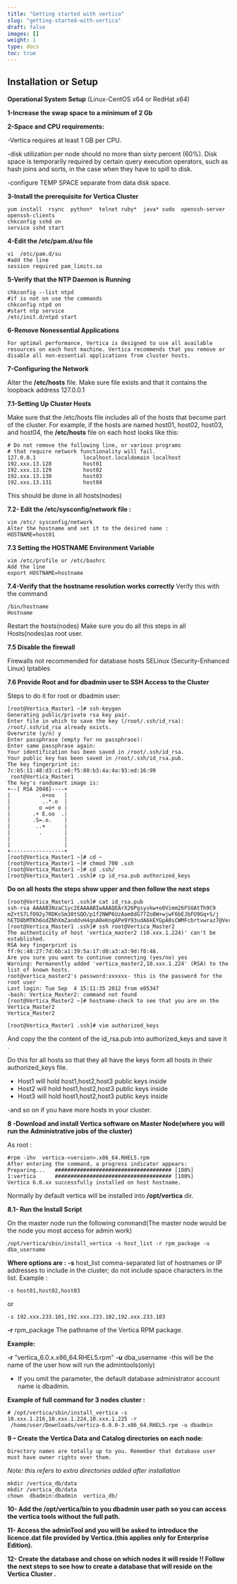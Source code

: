```yaml
---
title: "Getting started with vertica"
slug: "getting-started-with-vertica"
draft: false
images: []
weight: 1
type: docs
toc: true
---
```


## Installation or Setup
**Operational System Setup**
(Linux-CentOS x64 or RedHat x64)

 **1-Increase the swap space to a minimum of 2 Gb**
 
 **2-Space and CPU requirements:**
  

-Vertica requires at least 1 GB per CPU.

-disk utilization per node should no more than sixty percent (60%). Disk space is temporarily required by certain query execution operators, such as hash joins and sorts, in the case when they have to spill to disk.

-configure TEMP SPACE separate from data disk space.
 

**3-Install the prerequisite for Vertica Cluster**

 

    yum install  rsync  python*  telnet ruby*  java* sudo  openssh-server openssh-clients
    chkconfig sshd on
    service sshd start



 

**4-Edit the /etc/pam.d/su file**

 

    vi  /etc/pam.d/su
    #add the line
    session required pam_limits.so

 
 

**5-Verify that the NTP Daemon is Running**

 

    chkconfig --list ntpd
    #if is not on use the commands
    chkconfig ntpd on
    #start ntp service
    /etc/init.d/ntpd start



**6-Remove Nonessential Applications**
 
 
    For optimal performance, Vertica is designed to use all available resources on each host machine. Vertica recommends that you remove or disable all non-essential applications from cluster hosts.

 

**7-Configuring the Network**
 

 

Alter the **/etc/hosts** file.
Make sure file exists and that it contains the loopback address 127.0.0.1

 

**7.1-Setting Up Cluster Hosts**
 

 

Make sure that the /etc/hosts file includes all of the hosts that become part of the cluster.
For example, if the hosts are named host01, host02, host03, and host04, the **/etc/hosts** file on each host looks like this:

 

    # Do not remove the following line, or various programs
    # that require network functionality will fail.
    127.0.0.1               localhost.localdomain localhost
    192.xxx.13.128          host01
    192.xxx.13.129          host02
    192.xxx.13.130          host03
    192.xxx.13.131          host04

 
This should be done in all hosts(nodes)

**7.2- Edit the /etc/sysconfig/network file :**

 

    vim /etc/ sysconfig/network
    Alter the hostname and set it to the desired name :
    HOSTNAME=host01

 
 

**7.3 Setting the HOSTNAME Environment Variable**

 

    vim /etc/profile or /etc/bashrc
    Add the line
    export HOSTNAME=hostname

 
**7.4-Verify that the hostname resolution works correctly**
Verify this with the command

    /bin/hostname
    Hostname



Restart the hosts(nodes)
Make sure you do all this steps in all Hosts(nodes)as root user.

**7.5 Disable the firewall**
 

Firewalls not recommended for database hosts
SELinux (Security-Enhanced Linux)
Iptables

**7.6 Provide Root and for dbadmin user to SSH Access to the Cluster**
 

Steps to do it for root or dbadmin user:

 

    [root@Vertica_Master1 ~]# ssh-keygen
    Generating public/private rsa key pair.
    Enter file in which to save the key (/root/.ssh/id_rsa):
    /root/.ssh/id_rsa already exists.
    Overwrite (y/n) y
    Enter passphrase (empty for no passphrase):
    Enter same passphrase again:
    Your identification has been saved in /root/.ssh/id_rsa.
    Your public key has been saved in /root/.ssh/id_rsa.pub.
    The key fingerprint is:
    7c:b5:11:48:d3:c1:e6:f5:80:b3:4a:4a:93:ed:16:99
     root@Vertica_Master1
    The key's randomart image is:
    +--[ RSA 2048]----+
    |         .o+oo   |
    |          ..*.o  |
    |         o =o+ o |
    |       .+ E.oo  .|
    |       .S=.o.    |
    |        ..+      |
    |         .       |
    |                 |
    |                 |
    +-----------------+
    [root@Vertica_Master1 ~]# cd ~
    [root@Vertica_Master1 ~]# chmod 700 .ssh
    [root@Vertica_Master1 ~]# cd .ssh/
    [root@Vertica_Master1 .ssh]# cp id_rsa.pub authorized_keys

 
**Do on all hosts the steps show upper and then follow the next steps**

 

    [root@Vertica_Master1 .ssh]# cat id_rsa.pub
    ssh-rsa AAAAB3NzaC1yc2EAAAABIwAAAQEArX26Pgsyvkw+o0Vimm26FSOAtTh9C9
    mZ+tS7LfO92y7RDKsSm38tSQO/p1f2NWP6UzAam8dG77Zo8W+wjwF6bEJbFU9Gq+S/j
    hETD8bMTKh6odZNhXmZanddvH4qnA0eKngAPe9Y93udA6kEYGpA0sCWMFcbrtvwraz7@Vertica_Master1
    [root@Vertica_Master1 .ssh]# ssh root@Vertica_Master2
    The authenticity of host 'vertica_master2 (10.xxx.1.224)' can't be established.
    RSA key fingerprint is ff:9c:48:27:7d:6b:a1:39:5a:17:d0:a3:a3:9d:f0:48.
    Are you sure you want to continue connecting (yes/no) yes
    Warning: Permanently added 'vertica_master2,10.xxx.1.224' (RSA) to the list of known hosts.
    root@vertica_master2's password:xxxxxx- this is the password for the root user
    Last login: Tue Sep  4 15:11:35 2012 from e05347
    -bash: Vertica_Master2: command not found
    [root@Vertica_Master2 ~]# hostname-check to see that you are on the Vertica_Master2
    Vertica_Master2
     
    [root@Vertica_Master1 .ssh]# vim authorized_keys

 And copy the the content of the id_rsa.pub into authorized_keys and save it .
 

   Do this for all hosts so that they all have the keys form all hosts in their authorized_keys file.

 - Host1 will hold host1,host2,host3 public keys inside
 - Host2 will hold host1,host2,host3 public keys inside
 - Host3 will hold host1,host2,host3 public keys inside

-and so on if you have more hosts in your cluster.

 

**8 -Download and install Vertica software on Master Node(where you will run the Administrative jobs of the cluster)**
 
As root :

 

    #rpm -ihv  vertica-<version>.x86_64.RHEL5.rpm
    After entering the command, a progress indicator appears:
    Preparing...   ##################################### [100%]
    1:vertica      ##################################### [100%]
    Vertica 6.0.xx successfully installed on host hostname.

 
Normally by default vertica will be installed into **/opt/vertica** dir.

 

**8.1- Run the Install Script**
 
On the master node run the following command(The master node would be the node you most access for admin work)

 

    /opt/vertica/sbin/install_vertica -s host_list -r rpm_package -u dba_username

 
**Where options are :**
**-s** host_list comma-separated list of hostnames or IP addresses to include in the cluster; do not include space characters in the list.
Example :

 

    -s host01,host02,host03

or

    -s 192.xxx.233.101,192.xxx.233.102,192.xxx.233.103

 
**-r** rpm_package The pathname of the Vertica RPM package.
 
**Example:**

  **-r** "vertica_6.0.x.x86_64.RHEL5.rpm"
  **-u** dba_username
   -this will be the name of the user how will run the admintools(only)
   - If you omit the  parameter, the default database administrator account name is dbadmin.
 
**Example of full command for 3 nodes cluster :**


 

    # /opt/vertica/sbin/install_vertica -s 10.xxx.1.216,10.xxx.1.224,10.xxx.1.225 -r
     /home/user/Downloads/vertica-6.0.0-3.x86_64.RHEL5.rpm -u dbadmin

 
 

**9 – Create the Vertica Data and Catalog directories on each node:**


    Directory names are totally up to you. Remember that database user must have owner rights over them.
*Note: this refers to extra directories added after installation*

 

    mkdir /vertica_db/data
    mkdir /vertica_db/data
    chown  dbadmin:dbadmin  vertica_db/

 
 

**10- Add the /opt/vertica/bin to you dbadmin user path so you can access the vertica tools without the full path.**
 

 

 

**11- Access the adminTool and you will be asked to introduce the licence.dat file provided by Vertica.(this applies only for Enterprise Edition).**
 

 

 

**12- Create the database and chose on which nodes it will reside !!
Follow the next steps to see how to create a database that will reside on the Vertica Cluster .**

